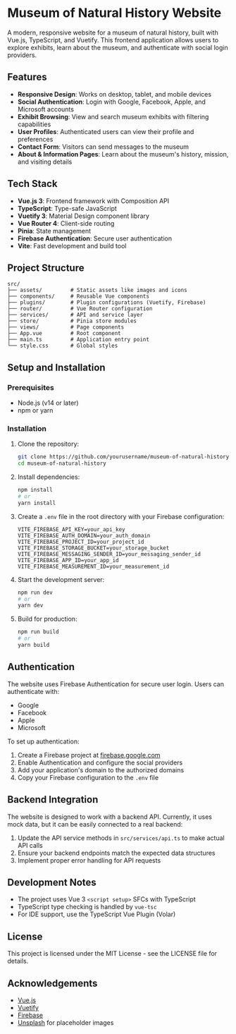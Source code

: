 # Museum of Natural History Website

A modern, responsive website for a museum of natural history, built with Vue.js, TypeScript, and Vuetify. This frontend application allows users to explore exhibits, learn about the museum, and authenticate with social login providers.

## Features

- **Responsive Design**: Works on desktop, tablet, and mobile devices
- **Social Authentication**: Login with Google, Facebook, Apple, and Microsoft accounts
- **Exhibit Browsing**: View and search museum exhibits with filtering capabilities
- **User Profiles**: Authenticated users can view their profile and preferences
- **Contact Form**: Visitors can send messages to the museum
- **About & Information Pages**: Learn about the museum's history, mission, and visiting details

## Tech Stack

- **Vue.js 3**: Frontend framework with Composition API
- **TypeScript**: Type-safe JavaScript
- **Vuetify 3**: Material Design component library
- **Vue Router 4**: Client-side routing
- **Pinia**: State management
- **Firebase Authentication**: Secure user authentication
- **Vite**: Fast development and build tool

## Project Structure

```
src/
├── assets/         # Static assets like images and icons
├── components/     # Reusable Vue components
├── plugins/        # Plugin configurations (Vuetify, Firebase)
├── router/         # Vue Router configuration
├── services/       # API and service layer
├── store/          # Pinia store modules
├── views/          # Page components
├── App.vue         # Root component
├── main.ts         # Application entry point
└── style.css       # Global styles
```

## Setup and Installation

### Prerequisites

- Node.js (v14 or later)
- npm or yarn

### Installation

1. Clone the repository:
   ```bash
   git clone https://github.com/yourusername/museum-of-natural-history.git
   cd museum-of-natural-history
   ```

2. Install dependencies:
   ```bash
   npm install
   # or
   yarn install
   ```

3. Create a `.env` file in the root directory with your Firebase configuration:
   ```
   VITE_FIREBASE_API_KEY=your_api_key
   VITE_FIREBASE_AUTH_DOMAIN=your_auth_domain
   VITE_FIREBASE_PROJECT_ID=your_project_id
   VITE_FIREBASE_STORAGE_BUCKET=your_storage_bucket
   VITE_FIREBASE_MESSAGING_SENDER_ID=your_messaging_sender_id
   VITE_FIREBASE_APP_ID=your_app_id
   VITE_FIREBASE_MEASUREMENT_ID=your_measurement_id
   ```

4. Start the development server:
   ```bash
   npm run dev
   # or
   yarn dev
   ```

5. Build for production:
   ```bash
   npm run build
   # or
   yarn build
   ```

## Authentication

The website uses Firebase Authentication for secure user login. Users can authenticate with:

- Google
- Facebook
- Apple
- Microsoft

To set up authentication:

1. Create a Firebase project at [firebase.google.com](https://firebase.google.com)
2. Enable Authentication and configure the social providers
3. Add your application's domain to the authorized domains
4. Copy your Firebase configuration to the `.env` file

## Backend Integration

The website is designed to work with a backend API. Currently, it uses mock data, but it can be easily connected to a real backend:

1. Update the API service methods in `src/services/api.ts` to make actual API calls
2. Ensure your backend endpoints match the expected data structures
3. Implement proper error handling for API requests

## Development Notes

- The project uses Vue 3 `<script setup>` SFCs with TypeScript
- TypeScript type checking is handled by `vue-tsc`
- For IDE support, use the TypeScript Vue Plugin (Volar)

## License

This project is licensed under the MIT License - see the LICENSE file for details.

## Acknowledgements

- [Vue.js](https://vuejs.org/)
- [Vuetify](https://vuetifyjs.com/)
- [Firebase](https://firebase.google.com/)
- [Unsplash](https://unsplash.com/) for placeholder images
